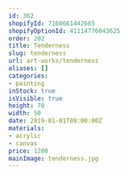 ```yaml
---
id: 362
shopifyId: 7160661442665
shopifyOptionId: 41114776043625
order: 202
title: Tenderness
slug: tenderness
url: art-works/tenderness
aliases: []
categories:
- painting
inStock: true
isVisible: true
height: 70
width: 50
date: 2019-01-01T00:00:00Z
materials:
- acrylic
- canvas
price: 1200
mainImage: tenderness.jpg
---
```

